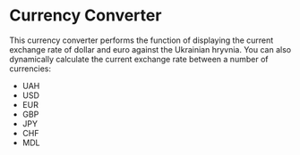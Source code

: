 # Currency Converter
This currency converter performs the function of displaying the current exchange rate of dollar and euro against the Ukrainian hryvnia.
You can also dynamically calculate the current exchange rate between a number of currencies:

- UAH
- USD
- EUR
- GBP
- JPY
- CHF
- MDL
